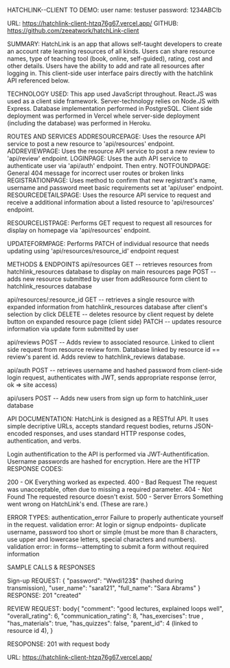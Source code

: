 HATCHLINK--CLIENT
TO DEMO: 
user name: testuser
password: 1234ABC!b

URL: https://hatchlink-client-htzq76g67.vercel.app/
GITHUB: https://github.com/zeeatwork/hatchLink-client


SUMMARY: HatchLink is an app that allows self-taught developers to create an account rate learning resources of all kinds.  Users can share resource names, type of teaching tool (book, online, self-guided), rating, cost and other details.  Users have the ability to add and rate all resources after logging in. This client-side user interface pairs directly with the hatchlink API referenced below.

TECHNOLOGY USED: This app used JavaScript throughout.  React.JS was used as a client side framework.  Server-technology relies on Node.JS with Express.  Database implementation performed in PostgreSQL. Client side deployment was performed in Vercel whele server-side deployment (including the database) was performed in Heroku.

ROUTES AND SERVICES
ADDRESOURCEPAGE: Uses the resource API service to post a new resource to 'api/resources' endpoint.
ADDREVIEWPAGE: Uses the resource API service to post a new review to 'api/review' endpoint.
LOGINPAGE: Uses the auth API service to authenticate user via 'api/auth' endpoint. Then entry.
NOTFOUNDPAGE: General 404 message for incorrect user routes or broken links
REGISTRATIONPAGE: Uses method to confirm that new registrant's name, username and password meet basic requirements set at 'api/user' endpoint.
RESOURCEDETAILSPAGE: Uses the resource API service to request and receive a additional information about a listed resource to 'api/resources' endpoint.

RESOURCELISTPAGE: Performs GET request to request all resources for display on homepage via 'api/resources' endpoint.

UPDATEFORMPAGE: Performs PATCH of individual resource that needs updating using 'api/resources/resource_id' endpoint request


METHODS & ENDPOINTS
api/resources
GET -- retrieves resources from hatchlink_resources database to display on main resources page
POST -- adds new resource submitted by user from addResource form client to hatchlink_resources database

api/resources/:resource_id
GET -- retrieves a single resource with expanded information from hatchlink_resources database after client's selection by click 
DELETE -- deletes resource by client request by delete button on expanded resource page (client side)
PATCH -- updates resource information via update form submitted by user


api/reviews
POST -- Adds review to associated resource. Linked to client side request from resource review form. Database linked by resource id == review's parent id. Adds review to hatchlink_reviews database.



api/auth
POST -- retrieves username and hashed password from client-side login request, authenticates with JWT, sends appropriate response (error, ok => site access)

api/users
POST -- Adds new users from sign up form to hatchlink_user database

API DOCUMENTATION: HatchLink is designed as a RESTful API.  It uses simple decriptive URLs, accepts standard request bodies, returns JSON-encoded responses, and uses standard HTTP response codes, authentication, and verbs.

Login authentification to the API is performed via JWT-Authentification. Username passwords are hashed for encryption.  Here are the HTTP RESPONSE CODES:

200 - OK	Everything worked as expected.
400 - Bad Request	The request was unacceptable, often due to missing a required parameter.
404 - Not Found	The requested resource doesn't exist.
500 - Server Errors	Something went wrong on HatchLink's end. (These are rare.)

ERROR TYPES:
authentication_error	Failure to properly authenticate yourself in the request.
validation error: At login or signup endpoints- duplicate username, password too short or simple (must be more than 8 characters, use upper and lowercase letters, special characters and numbers).
validation error: in forms--attempting to submit a form without required information





SAMPLE CALLS & RESPONSES

Sign-up REQUEST: { 
  "password": "Wwdi123$"  (hashed during transmission), 
  "user_name": "sara121", 
  "full_name": "Sara Abrams" 
}
RESPONSE: 201 "created" 

REVIEW REQUEST: body{
    "comment": "good lectures, explained loops well",
    "overall_rating": 6,
    "communication_rating": 8,
    "has_exercises": true ,
    "has_materials": true,
    "has_quizzes": false,
    "parent_id": 4 (linked to resource id 4),
}

RESOPONSE: 201 with request body

URL: https://hatchlink-client-htzq76g67.vercel.app/